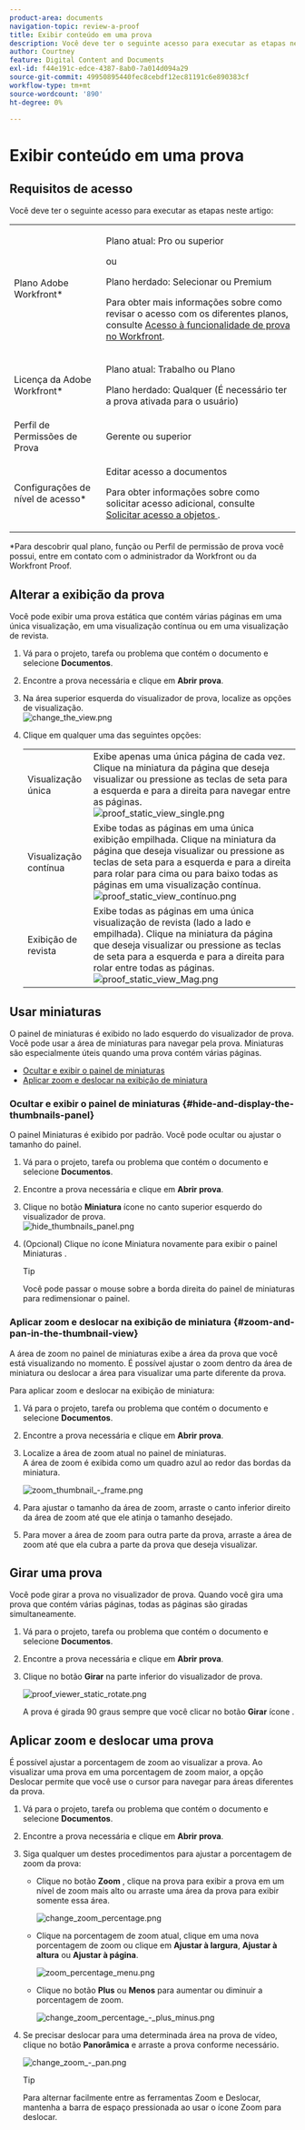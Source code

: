 ```yaml
---
product-area: documents
navigation-topic: review-a-proof
title: Exibir conteúdo em uma prova
description: Você deve ter o seguinte acesso para executar as etapas neste artigo - EDITAR ME.
author: Courtney
feature: Digital Content and Documents
exl-id: f44e191c-edce-4387-8ab0-7a014d094a29
source-git-commit: 49950895440fec8cebdf12ec81191c6e890383cf
workflow-type: tm+mt
source-wordcount: '890'
ht-degree: 0%

---
```


# Exibir conteúdo em uma prova

## Requisitos de acesso

Você deve ter o seguinte acesso para executar as etapas neste artigo:

<table style="table-layout:auto"> 
 <col> 
 <col> 
 <tbody> 
  <tr> 
   <td role="rowheader">Plano Adobe Workfront*</td> 
   <td> <p>Plano atual: Pro ou superior</p> <p>ou</p> <p>Plano herdado: Selecionar ou Premium</p> <p>Para obter mais informações sobre como revisar o acesso com os diferentes planos, consulte <a href="/help/quicksilver/administration-and-setup/manage-workfront/configure-proofing/access-to-proofing-functionality.md" class="MCXref xref">Acesso à funcionalidade de prova no Workfront</a>.</p> </td> 
  </tr> 
  <tr> 
   <td role="rowheader">Licença da Adobe Workfront*</td> 
   <td> <p>Plano atual: Trabalho ou Plano</p> <p>Plano herdado: Qualquer (É necessário ter a prova ativada para o usuário)</p> </td> 
  </tr> 
  <tr> 
   <td role="rowheader">Perfil de Permissões de Prova </td> 
   <td>Gerente ou superior</td> 
  </tr> 
  <tr> 
   <td role="rowheader">Configurações de nível de acesso*</td> 
   <td> <p>Editar acesso a documentos</p> <p>Para obter informações sobre como solicitar acesso adicional, consulte <a href="../../../../workfront-basics/grant-and-request-access-to-objects/request-access.md" class="MCXref xref">Solicitar acesso a objetos </a>.</p> </td> 
  </tr> 
 </tbody> 
</table>

&#42;Para descobrir qual plano, função ou Perfil de permissão de prova você possui, entre em contato com o administrador da Workfront ou da Workfront Proof.

## Alterar a exibição da prova

Você pode exibir uma prova estática que contém várias páginas em uma única visualização, em uma visualização contínua ou em uma visualização de revista.

1. Vá para o projeto, tarefa ou problema que contém o documento e selecione **Documentos**.
1. Encontre a prova necessária e clique em **Abrir prova**.

1. Na área superior esquerda do visualizador de prova, localize as opções de visualização.\
   ![change_the_view.png](assets/changing-the-view-350x213.png)

1. Clique em qualquer uma das seguintes opções:

   <table style="table-layout:auto"> 
    <col> 
    <col> 
    <tbody> 
     <tr> 
      <td role="rowheader">Visualização única</td> 
      <td>Exibe apenas uma única página de cada vez. Clique na miniatura da página que deseja visualizar ou pressione as teclas de seta para a esquerda e para a direita para navegar entre as páginas.<br><img src="assets/proof-static-view-single.png" alt="proof_static_view_single.png"></td> 
     </tr> 
     <tr> 
      <td role="rowheader">Visualização contínua</td> 
      <td>Exibe todas as páginas em uma única exibição empilhada. Clique na miniatura da página que deseja visualizar ou pressione as teclas de seta para a esquerda e para a direita para rolar para cima ou para baixo todas as páginas em uma visualização contínua.<br><img src="assets/proof-static-view-continuous.png" alt="proof_static_view_contínuo.png"></td> 
     </tr> 
     <tr> 
      <td role="rowheader">Exibição de revista</td> 
      <td>Exibe todas as páginas em uma única visualização de revista (lado a lado e empilhada). Clique na miniatura da página que deseja visualizar ou pressione as teclas de seta para a esquerda e para a direita para rolar entre todas as páginas.<br><img src="assets/proof-static-view-magazine.png" alt="proof_static_view_Mag.png"></td> 
     </tr> 
    </tbody> 
   </table>

## Usar miniaturas

O painel de miniaturas é exibido no lado esquerdo do visualizador de prova. Você pode usar a área de miniaturas para navegar pela prova. Miniaturas são especialmente úteis quando uma prova contém várias páginas.

* [Ocultar e exibir o painel de miniaturas](#hide-and-display-the-thumbnails-panel)
* [Aplicar zoom e deslocar na exibição de miniatura](#zoom-and-pan-in-the-thumbnail-view)

### Ocultar e exibir o painel de miniaturas {#hide-and-display-the-thumbnails-panel}

O painel Miniaturas é exibido por padrão. Você pode ocultar ou ajustar o tamanho do painel.

1. Vá para o projeto, tarefa ou problema que contém o documento e selecione **Documentos**.
1. Encontre a prova necessária e clique em **Abrir prova**.

1. Clique no botão **Miniatura** ícone no canto superior esquerdo do visualizador de prova.\
   ![hide_thumbnails_panel.png](assets/hide-thumbnails-panel-350x213.png)

1. (Opcional) Clique no ícone Miniatura novamente para exibir o painel Miniaturas .

   >[!TIP]
   >
   >Você pode passar o mouse sobre a borda direita do painel de miniaturas para redimensionar o painel.

### Aplicar zoom e deslocar na exibição de miniatura {#zoom-and-pan-in-the-thumbnail-view}

A área de zoom no painel de miniaturas exibe a área da prova que você está visualizando no momento. É possível ajustar o zoom dentro da área de miniatura ou deslocar a área para visualizar uma parte diferente da prova.

Para aplicar zoom e deslocar na exibição de miniatura:

1. Vá para o projeto, tarefa ou problema que contém o documento e selecione **Documentos**.
1. Encontre a prova necessária e clique em **Abrir prova**.

1. Localize a área de zoom atual no painel de miniaturas.\
   A área de zoom é exibida como um quadro azul ao redor das bordas da miniatura.

   ![zoom_thumbnail_-_frame.png](assets/zoom-thumbnail---frame-350x215.png)

1. Para ajustar o tamanho da área de zoom, arraste o canto inferior direito da área de zoom até que ele atinja o tamanho desejado.
1. Para mover a área de zoom para outra parte da prova, arraste a área de zoom até que ela cubra a parte da prova que deseja visualizar.

## Girar uma prova

Você pode girar a prova no visualizador de prova. Quando você gira uma prova que contém várias páginas, todas as páginas são giradas simultaneamente.

1. Vá para o projeto, tarefa ou problema que contém o documento e selecione **Documentos**.
1. Encontre a prova necessária e clique em **Abrir prova**.

1. Clique no botão **Girar** na parte inferior do visualizador de prova.

   ![proof_viewer_static_rotate.png](assets/proof-viewer-static-rotate-350x36.png)

   A prova é girada 90 graus sempre que você clicar no botão **Girar** ícone .

## Aplicar zoom e deslocar uma prova

É possível ajustar a porcentagem de zoom ao visualizar a prova. Ao visualizar uma prova em uma porcentagem de zoom maior, a opção Deslocar permite que você use o cursor para navegar para áreas diferentes da prova.

1. Vá para o projeto, tarefa ou problema que contém o documento e selecione **Documentos**.
1. Encontre a prova necessária e clique em **Abrir prova**.

1. Siga qualquer um destes procedimentos para ajustar a porcentagem de zoom da prova:

   * Clique no botão **Zoom** , clique na prova para exibir a prova em um nível de zoom mais alto ou arraste uma área da prova para exibir somente essa área.

      ![change_zoom_percentage.png](assets/change-zoom-percentage-350x36.png)

   * Clique na porcentagem de zoom atual, clique em uma nova porcentagem de zoom ou clique em **Ajustar à largura**, **Ajustar à altura** ou **Ajustar à página**.

      ![zoom_percentage_menu.png](assets/zoom-percentage-menu-350x245.png)

   * Clique no botão **Plus** ou **Menos** para aumentar ou diminuir a porcentagem de zoom.

      ![change_zoom_percentage_-_plus_minus.png](assets/change-zoom-percentage---plus-minus-350x36.png)

1. Se precisar deslocar para uma determinada área na prova de vídeo, clique no botão **Panorâmica** e arraste a prova conforme necessário.

   ![change_zoom_-_pan.png](assets/change-zoom---pan-350x36.png)

   >[!TIP]
   >
   >Para alternar facilmente entre as ferramentas Zoom e Deslocar, mantenha a barra de espaço pressionada ao usar o ícone Zoom para deslocar.
